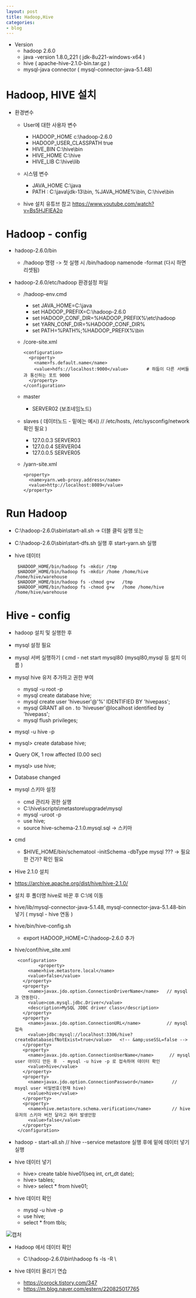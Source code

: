 ```yaml
---
layout: post
title: Hadoop,Hive
categories:
- blog
---
```


* Version
  * hadoop 2.6.0
  * java -version  1.8.0_221   ( jdk-8u221-windows-x64 )
  * hive ( apache-hive-2.1.0-bin.tar.gz )
  * mysql-java connector ( mysql-connector-java-5.1.48)



# Hadoop, HIVE 설치

* 환경변수
  * User에 대한 사용자 변수
    * HADOOP_HOME c:\hadoop-2.6.0
    * HADOOP_USER_CLASSPATH true
    * HIVE_BIN C:\hive\bin
    * HIVE_HOME C:\hive
    * HIVE_LIB C:\hive\lib

  * 시스템 변수
    * JAVA_HOME C:\java
    * PATH : C:\java\jdk-13\bin, %JAVA_HOME%\bin, C:\hive\bin

  * hive 설치 유튜브 참고  https://www.youtube.com/watch?v=Bs5HJFIEA2o



# Hadoop - config

* hadoop-2.6.0/bin
  * /hadoop 명령  -> 첫 실행 시 /bin/hadoop namenode -format  (다시 하면 리셋됨)
 
* hadoop-2.6.0/etc/hadoop 환경설정 파일
  * /hadoop-env.cmd
    * set JAVA_HOME=C:\java
    * set HADOOP_PREFIX=C:\hadoop-2.6.0
    * set HADOOP_CONF_DIR=%HADOOP_PREFIX%\etc\hadoop
    * set YARN_CONF_DIR=%HADOOP_CONF_DIR%
    * set PATH=%PATH%;%HADOOP_PREFIX%\bin

  * /core-site.xml
  
        <configuration>
          <property>
            <name>fs.default.name</name>
            <value>hdfs://localhost:9000</value>       # 하둡이 다른 서버들과 통신하는 포트 9000
          </property>
        </configuration>


  * master
    * SERVER02   (보조네임노드)
    
  * slaves       ( 데이터노드 - 밑에는 예시) // /etc/hosts, /etc/sysconfig/network 확인 필요 )
    * 127.0.0.3 SERVER03
    * 127.0.0.4 SERVER04
    * 127.0.0.5 SERVER05

  * /yarn-site.xml
    
        <property>
          <name>yarn.web-proxy.address</name>
          <value>http://localhost:8089</value>
        </property>
 
 
 # Run Hadoop 
 
 * C:\hadoop-2.6.0\sbin\start-all.sh  -> 더블 클릭 실행  또는
 * C:\hadoop-2.6.0\sbin\start-dfs.sh 실행 후 start-yarn.sh 실행
 
 
 * hive 데이터
 
        $HADOOP_HOME/bin/hadoop fs -mkdir /tmp
        $HADOOP_HOME/bin/hadoop fs -mkdir /home /home/hive /home/hive/warehouse
        $HADOOP_HOME/bin/hadoop fs -chmod g+w   /tmp
        $HADOOP_HOME/bin/hadoop fs -chmod g+w   /home /home/hive /home/hive/warehouse

 
# Hive - config
 
* hadoop 설치 및 실행한 후
* mysql 설정 필요 
* mysql 서버 실행하기 ( cmd - net start mysql80 (mysql80,mysql 등 설치 이름 )
* mysql hive 유저 추가하고 권한 부여
  * mysql -u root -p
  * mysql create database hive;
  * mysql create user 'hiveuser'@'%' IDENTIFIED BY 'hivepass';
  * mysql GRANT all on *.* to 'hiveuser'@localhost identified by 'hivepass';
  * mysql flush privileges;  
  
* mysql -u hive -p
* mysql> create database hive;
* Query OK, 1 row affected (0.00 sec)
* mysql> use hive;
* Database changed


 
* mysql 스키마 설정 
  * cmd 관리자 권한 실행
  * C:\hive\scripts\metastore\upgrade\mysql
  * mysql -uroot -p
  * use hive;
  * source hive-schema-2.1.0.mysql.sql -> 스키마
* cmd   
  * $HIVE_HOME/bin/schematool -initSchema -dbType mysql ??? -> 필요한 건가? 확인 필요
   
 
 * Hive 2.1.0 설치
 * https://archive.apache.org/dist/hive/hive-2.1.0/
 * 설치 후 폴더명 hive로 바꾼 후 C:\에 이동
 * hive/lib/mysql-connector-java-5.1.48, mysql-connector-java-5.1.48-bin 넣기 ( mysql - hive 연동 )
 * hive/bin/hive-config.sh
   * export HADOOP_HOME=C:\hadoop-2.6.0 추가
 * hive/conf/hive_site.xml
 

        <configuration>
                <property>
            <name>hive.metastore.local</name>
            <value>false</value>
          </property>
          <property>
            <name>javax.jdo.option.ConnectionDriverName</name>   // mysql 과 연동한다.
            <value>com.mysql.jdbc.Driver</value>
            <description>MySQL JDBC driver class</description>
          </property>
          <property>
            <name>javax.jdo.option.ConnectionURL</name>          // mysql 접속
            <value>jdbc:mysql://localhost:3306/hive?createDatabaseifNotExist=true</value>   <!-- &amp;useSSL=false -->
          </property>
          <property>
            <name>javax.jdo.option.ConnectionUserName</name>      // mysql user 아이디 만든 후  - mysql -u hive -p 로 접속하여 데이터 확인
            <value>hive</value>
          </property>
          <property>
            <name>javax.jdo.option.ConnectionPassword</name>       // msyql user 비밀번호(현재 hive)
            <value>hive</value>
          </property>
          <property>
            <name>hive.metastore.schema.verification</name>        // hive 유저의 스키마 버전 달라고 에러 발생안함 
            <value>false</value>
          </property>
        </configuration>
 
 
 
 * hadoop - start-all.sh // hive --service metastore 실행 후에 밑에 데이터 넣기 실행
 
 
 * hive 데이터 넣기
   * hive> create table hive01(seq int, crt_dt date);
   * hive> tables;
   * hive> select * from hive01;
   
 
 * hive 데이터 확인
   * mysql -u hive -p
   * use hive;
   * select * from tbls;
 
 ![캡처](https://user-images.githubusercontent.com/47915302/66632794-3b664480-ec44-11e9-89a4-3adc8fd24c3e.PNG)


* Hadoop 에서 데이터 확인 
  * C:\hadoop-2.6.0\bin\hadoop fs -ls -R \


* hive 데이터 올리기 연습
  * https://corock.tistory.com/347
  * https://m.blog.naver.com/estern/220825017765
